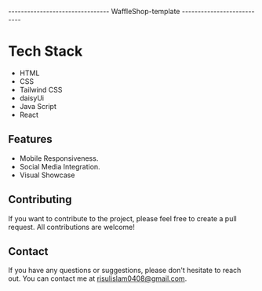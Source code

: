 --------------------------------   WaffleShop-template   ---------------------------

# Tech Stack

- HTML
- CSS
- Tailwind CSS
- daisyUi
- Java Script
- React

## Features

- Mobile Responsiveness.
- Social Media Integration.
- Visual Showcase

## Contributing

If you want to contribute to the project, please feel free to create a pull request. All contributions are welcome!

## Contact

If you have any questions or suggestions, please don't hesitate to reach out. You can contact me at risulislam0408@gmail.com.
